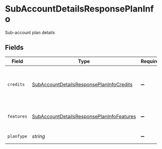 # SubAccountDetailsResponsePlanInfo

Sub-account plan details


## Fields

| Field                                                                                                         | Type                                                                                                          | Required                                                                                                      | Description                                                                                                   |
| ------------------------------------------------------------------------------------------------------------- | ------------------------------------------------------------------------------------------------------------- | ------------------------------------------------------------------------------------------------------------- | ------------------------------------------------------------------------------------------------------------- |
| `credits`                                                                                                     | [SubAccountDetailsResponsePlanInfoCredits](../../models/shared/subaccountdetailsresponseplaninfocredits.md)   | :heavy_minus_sign:                                                                                            | Credits quota and remaining credits on the sub-account                                                        |
| `features`                                                                                                    | [SubAccountDetailsResponsePlanInfoFeatures](../../models/shared/subaccountdetailsresponseplaninfofeatures.md) | :heavy_minus_sign:                                                                                            | Features available on the sub-account                                                                         |
| `planType`                                                                                                    | *string*                                                                                                      | :heavy_minus_sign:                                                                                            | type of the plan                                                                                              |